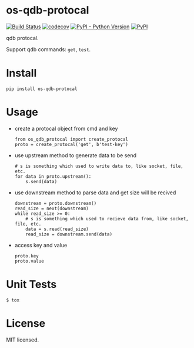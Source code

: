 # os-qdb-protocal

[![Build Status](https://www.travis-ci.org/cfhamlet/os-qdb-protocal.svg?branch=master)](https://www.travis-ci.org/cfhamlet/os-qdb-protocal)
[![codecov](https://codecov.io/gh/cfhamlet/os-qdb-protocal/branch/master/graph/badge.svg)](https://codecov.io/gh/cfhamlet/os-qdb-protocal)
[![PyPI - Python Version](https://img.shields.io/pypi/pyversions/os-qdb-protocal.svg)](https://pypi.python.org/pypi/os-qdb-protocal)
[![PyPI](https://img.shields.io/pypi/v/os-qdb-protocal.svg)](https://pypi.python.org/pypi/os-qdb-protocal)


qdb protocal.

Support qdb commands: ``get``, ``test``.
 

# Install

`pip install os-qdb-protocal`

# Usage

* create a protocal object from cmd and key

    ```
    from os_qdb_protocal import create_protocal
    proto = create_protocal('get', b'test-key')
    ```

* use upstream method to generate data to be send

  
    ```
    # s is something which used to write data to, like socket, file, etc.
    for data in proto.upstream(): 
        s.send(data)
    ```

* use downstream method to parse data and get size will be recived

    ```
    downstream = proto.downstream()
    read_size = next(downstream)
    while read_size >= 0:
        # s is something which used to recieve data from, like socket, file, etc.
        data = s.read(read_size)
        read_size = downstream.send(data)
    ```

* access key and value

    ```
    proto.key
    proto.value
    ```


# Unit Tests

`$ tox`

# License

MIT licensed.
